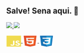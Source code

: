 ## Salve! Sena aqui. 👋

<div>
  <a href="https://github.com/JSeena">
  <img height="180em" src="https://github-readme-stats.vercel.app/api?username=JSeena&show_icons=true&theme=dracula&include_all_commits=true&count_private=true"/>
  <img height="180em" src="https://github-readme-stats.vercel.app/api/top-langs/?username=JSeena&layout=compact&langs_count=7&theme=dracula"/>
</div>
<div style="display: inline_block"><br>
  <img align="center" alt="Sena-Js" height="30" width="40" src="https://raw.githubusercontent.com/devicons/devicon/master/icons/javascript/javascript-plain.svg">
  <img align="center" alt="Sena-HTML" height="30" width="40" src="https://raw.githubusercontent.com/devicons/devicon/master/icons/html5/html5-original.svg">
  <img align="center" alt="Sena-CSS" height="30" width="40" src="https://raw.githubusercontent.com/devicons/devicon/master/icons/css3/css3-original.svg">
</div>

##
